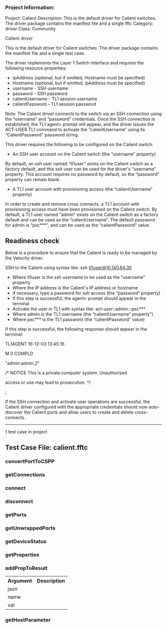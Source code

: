### Project Information:
Project: Calient
Description: This is the default driver for Calient switches. The driver package contains the manifest file and a single fftc
Category: driver
Class: Community

Calient driver

This is the default driver for Calient switches. The driver package contains the manifest file and
a single test case.

The driver implements the Layer 1 Switch interface and requires the following resource
properties:
* ipAddress (optional, but if omitted, Hostname must be specified)
* Hostname (optional, but if omitted, ipAddress must be specified)
* username - SSH username
* password - SSH password
* calientUsername - TL1 session username
* calientPassword – TL1 session password

Note: The Calient driver connects to the switch via an SSH connection using the “username”
and “password” credentials. Once the SSH connection is established, the TL1 agent> prompt
will appear, and the driver issues the ACT-USER TL1 command to activate the
“calientUsername” using its “CalientPassword” password string.

This driver requires the following to be configured on the Calient switch:
* An SSH user account on the Calient switch (the “username” property)

By default, an ssh user named “tl1user” exists on the Calient switch as a factory
default, and this ssh user can be used for the driver's “username” property. This
account requires no password by default, so the “password” property can remain
blank.
* A TL1 user account with provisioning access (the “calientUsername” property)

In order to create and remove cross connects, a TL1 account with provisioning
access must have been provisioned on the Calient switch. By default, a TL1
user named “admin” exists on the Calient switch as a factory default and can be
used as the “calientUsername”. The default password for admin is “pxc***”, and
can be used as the “calientPassword” value.

## Readiness check
Below is a procedure to ensure that the Calient is ready to be managed by the Velocity driver.

SSH to the Calient using syntax like: ssh tl1user@10.140.64.30
* Where tl1user is the ssh username to be used as the “username” property
* Where the IP address is the Calient's IP address or hostname
* If necessary, type a password for ssh access (the “password” property)
* If this step is successful, the agent> prompt should appear in the terminal
* Activate the user in TL1 with syntax like: act-user::admin:::pxc***
* Where admin is the TL1 username (the “calientUsername” property”)
* Where pxc*** is the TL1 password (the “calientPassword” value)

If this step is successful, the following response should appear in the terminal:

 TL1AGENT 16-12-03 13:45:16

M 0 COMPLD

 "admin:admin,2"

 /* NOTICE This is a private computer system. Unauthorized

access or use may lead to prosecution. */

;

If the SSH connection and activate user operations are successful, the Calient driver configured
with the appropriate credentials should now auto-discover the Calient ports and allow users to
create and delete cross-connects.

 ----
1 test case in project
## Test Case File: calient.fftc
### convertPortToCSPP
### getConnections
### connect
### disconnect
### getPorts
### getUnwrappedPorts
### getDeviceStatus
### getProperties
### addPropToResult
<table><tr><th>Argument</th><th>Description</th></tr>
<tr><td>json</td><tr></tr>
<tr><td>name</td><tr></tr>
<tr><td>val</td><tr></tr></table>

### getHostParameter